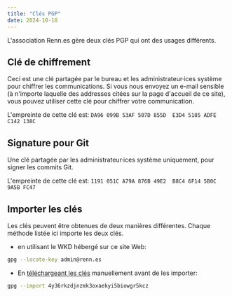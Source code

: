 ```yaml
---
title: "Clés PGP"
date: 2024-10-18
---
```


L'association Renn.es gère deux clés PGP qui ont des usages différents.

## Clé de chiffrement

Ceci est une clé partagée par le bureau et les administrateur·ices système pour chiffrer les communications. Si vous nous envoyez un e-mail sensible (à n'importe laquelle des addresses citées sur la page d'accueil de ce site), vous pouvez utiliser cette clé pour chiffrer votre communication.

L'empreinte de cette clé est: `DA96 099B 53AF 507D 855D  E3D4 5185 ADFE C142 138C`

## Signature pour Git

Une clé partagée par les administrateur·ices système uniquement, pour signer les commits Git.

L'empreinte de cette clé est: `1191 051C A79A 876B 49E2  B8C4 6F14 5B0C 9A5B FC47`

## Importer les clés

Les clés peuvent être obtenues de deux manières différentes. Chaque méthode listée ici importe les deux clés.

- en utilisant le WKD hébergé sur ce site Web:
```sh
gpg --locate-key admin@renn.es
```
- En [téléchargeant les clés](/.well-known/openpgpkey/hu/4y36rkzdjnzmk3oxaekyi5biowgr5kc) manuellement avant de les importer:
```sh
gpg --import 4y36rkzdjnzmk3oxaekyi5biowgr5kcz
```
